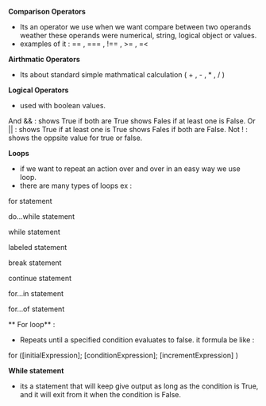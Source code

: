 **Comparison Operators**
* Its an operator we use when we want compare between two operands weather these operands were numerical, string, logical object or values.
* examples of it : == , === , !== , >= , =<

**Airthmatic Operators**
* Its about standard simple mathmatical calculation ( + , - , * , / )

**Logical Operators**
* used with boolean values.

And && : shows True if both are True
      shows Fales if at least one is False.
Or || : shows True if at least one is True
      shows Fales if both are False.
Not ! : shows the oppsite value for true or false.

**Loops**
* if we want to repeat an action over and over in an easy way we use loop.
* there are many types of loops ex :

for statement

do...while statement

while statement

labeled statement

break statement

continue statement

for...in statement

for...of statement 

** For loop** :
*  Repeats until a specified condition evaluates to false.
it formula be like : 

for ([initialExpression]; [conditionExpression]; [incrementExpression] )

**While statement**
* its a statement that will keep give output as long as the condition is True, and it will exit from it when the condition is False.
